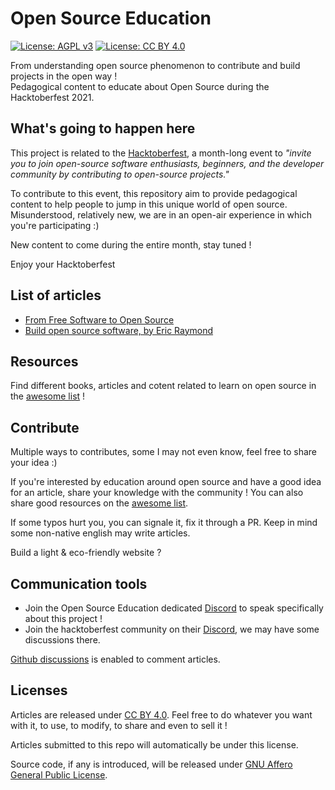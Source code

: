 # Open Source Education

[![License: AGPL v3](https://img.shields.io/badge/License-AGPL%20v3-blue.svg)](https://www.gnu.org/licenses/agpl-3.0)  [![License: CC BY 4.0](https://img.shields.io/badge/License-CC%20BY%204.0-lightgrey.svg)](https://creativecommons.org/licenses/by/4.0/)

From understanding open source phenomenon to contribute and build projects in the open way !  
Pedagogical content to educate about Open Source during the Hacktoberfest 2021.  

## What's going to happen here

This project is related to the [Hacktoberfest](https://hacktoberfest.digitalocean.com/), a month-long event to *"invite you to join open-source software enthusiasts, beginners, and the developer community by contributing to open-source projects."*

To contribute to this event, this repository aim to provide pedagogical content to help people to jump in this unique world of open source.  
Misunderstood, relatively new, we are in an open-air experience in which you're participating :)

New content to come during the entire month, stay tuned !  

Enjoy your Hacktoberfest

## List of articles

- [From Free Software to Open Source](articles/from-free-software-to-open-source.md)
- [Build open source software, by Eric Raymond](/articles/build-open-source-software-raymond.md)

## Resources

Find different books, articles and cotent related to learn on open source in the [awesome list](awesome-open-source-resources.md) !

## Contribute

Multiple ways to contributes, some I may not even know, feel free to share your idea :)

If you're interested by education around open source and have a good idea for an article, share your knowledge with the community !
You can also share good resources on the [awesome list](awesome-open-source-resources.md).

If some typos hurt you, you can signale it, fix it through a PR. Keep in mind some non-native english may write articles.

Build a light & eco-friendly website ?

## Communication tools

- Join the Open Source Education dedicated [Discord](https://discord.gg/JrGhE9QmgB) to speak specifically about this project !
- Join the hacktoberfest community on their [Discord](https://discord.gg/hacktoberfest), we may have some discussions there.

[Github discussions](https://github.com/AbcSxyZ/Open-Source-Education/discussions) is enabled to comment articles.

## Licenses

Articles are released under [CC BY 4.0](https://creativecommons.org/licenses/by/4.0/). Feel free to do whatever you want with it, to use, to modify, to share and even to sell it !

Articles submitted to this repo will automatically be under this license.

Source code, if any is introduced, will be released under [GNU Affero General Public License](https://tldrlegal.com/license/gnu-affero-general-public-license-v3-(agpl-3.0)).
